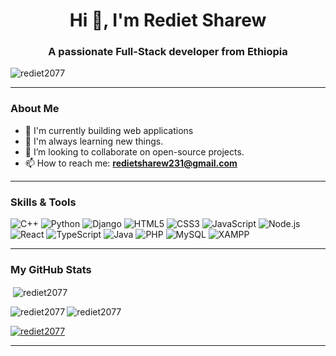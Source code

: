 <h1 align="center">Hi 👋, I'm Rediet Sharew</h1>
<h3 align="center">A passionate Full-Stack developer from Ethiopia</h3>

<p align="left"> <img src="https://komarev.com/ghpvc/?username=rediet2077&label=Profile%20views&color=0e75b6&style=flat" alt="rediet2077" /> </p>

---

<h3 align="left">About Me</h3>

- 🔭 I'm currently building web applications 
- 🌱 I'm always learning new things.
- 👯 I’m looking to collaborate on open-source projects.
- 📫 How to reach me: **redietsharew231@gmail.com**

---

<h3 align="left">Skills & Tools</h3>

<p align="left">
  <img src="https://img.shields.io/badge/C%2B%2B-00599C?style=for-the-badge&logo=c%2B%2B&logoColor=white" alt="C++" />
  <img src="https://img.shields.io/badge/Python-3776AB?style=for-the-badge&logo=python&logoColor=white" alt="Python" />
  <img src="https://img.shields.io/badge/Django-092E20?style=for-the-badge&logo=django&logoColor=white" alt="Django" />
  <img src="https://img.shields.io/badge/HTML5-E34F26?style=for-the-badge&logo=html5&logoColor=white" alt="HTML5" />
  <img src="https://img.shields.io/badge/CSS3-1572B6?style=for-the-badge&logo=css3&logoColor=white" alt="CSS3" />
  <img src="https://img.shields.io/badge/JavaScript-F7DF1E?style=for-the-badge&logo=javascript&logoColor=black" alt="JavaScript" />
  <img src="https://img.shields.io/badge/Node.js-339933?style=for-the-badge&logo=node.js&logoColor=white" alt="Node.js" />
  <img src="https://img.shields.io/badge/React-61DAFB?style=for-the-badge&logo=react&logoColor=black" alt="React" />
  <img src="https://img.shields.io/badge/TypeScript-3178C6?style=for-the-badge&logo=typescript&logoColor=white" alt="TypeScript" />
  <img src="https://img.shields.io/badge/Java-007396?style=for-the-badge&logo=java&logoColor=white" alt="Java" />
  <img src="https://img.shields.io/badge/PHP-777BB4?style=for-the-badge&logo=php&logoColor=white" alt="PHP" />
  <img src="https://img.shields.io/badge/MySQL-4479A1?style=for-the-badge&logo=mysql&logoColor=white" alt="MySQL" />
  <img src="https://img.shields.io/badge/XAMPP-FB7A24?style=for-the-badge&logo=xampp&logoColor=white" alt="XAMPP" />
</p>

---

<h3 align="left">My GitHub Stats</h3>

<p>&nbsp;<img align="center" src="https://github-readme-stats.vercel.app/api?username=rediet2077&show_icons=true&locale=en" alt="rediet2077" /></p>
<p><img align="left" src="https://github-readme-stats.vercel.app/api/top-langs?username=rediet2077&show_icons=true&locale=en&layout=compact" alt="rediet2077" /></p>
<p><img align="center" src="https://github-readme-streak-stats.herokuapp.com/?user=rediet2077&" alt="rediet2077" /></p>
<p align="left"> <a href="https://github.com/ryo-ma/github-profile-trophy"><img src="https://github-profile-trophy.vercel.app/?username=rediet2077" alt="rediet2077" /></a> </p>

---

